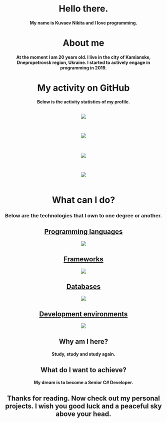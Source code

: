 <div align="center">
  <h1>Hello there.</h1>
  <h4>My name is Kuvaev Nikita and I love programming.</h4>
  <h1>About me</h1>
  <h4>At the moment I am 20 years old. I live in the city of Kamianske, Dnepropetrovsk region, Ukraine. I started to actively engage in programming in 2019.</h4>
  <h1>My activity on GitHub</h1>
  <h4>Below is the activity statistics of my profile.</h4>
  <h2></h2>
  <img align="center" src="https://github-readme-stats.vercel.app/api?username=Kuvaev-dev&show_icons=true&include_all_commits=true&theme=radical"/>
  <br/>
  <h2></h2>
  <br/>
  <img align="center" src="https://streak-stats.demolab.com/?user=Kuvaev-dev&theme=radical"/>
  <br/>
  <h2></h2>
  <br/>
  <img align="center" src="https://github-readme-stats.vercel.app/api/top-langs/?username=Kuvaev-dev&layout=compact&theme=radical"/>
  <br/>
  <h2></h2>
  <br/>
  <img align="center" src="https://github-profile-trophy.vercel.app/?username=Kuvaev-dev&no-frame=true&no-bg=true&theme=radical"/>
  <br/>
  <br/>
  <h1>What can I do?</h1>
  <h3>Below are the technologies that I own to one degree or another.</h3>
  <p align="center">
    <a href="https://skillicons.dev">
      <h2>Programming languages</h2>
      <img src="https://skillicons.dev/icons?i=cpp,cs,html,css,js,php,dart,java,ts" />
      <h2>Frameworks</h2>
      <img src="https://skillicons.dev/icons?i=angular,azure,bootstrap,dotnet,express,firebase,flutter,heroku,laravel,nodejs,react,redux" />
      <h2>Databases</h2>
      <img src="https://skillicons.dev/icons?i=mongodb,mysql,mssql" />
      <h2>Development environments</h2>
      <img src="https://skillicons.dev/icons?i=git,visualstudio,vscode,powershell,androidstudio" />
    </a>
  </p>
  <h2>Why am I here?</h2>
  <h4>Study, study and study again.</h4>
  <h2>What do I want to achieve?</h2>
  <h4>My dream is to become a Senior C# Developer.</h4>
  <h2>Thanks for reading. Now check out my personal projects. I wish you good luck and a peaceful sky above your head.</h2>
</div>


